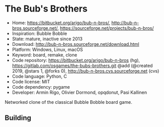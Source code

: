 # The Bub's Brothers

- Home: https://bitbucket.org/arigo/bub-n-bros/, http://bub-n-bros.sourceforge.net/, https://sourceforge.net/projects/bub-n-bros/
- Inspiration: Bubble Bobble
- State: mature, inactive since 2013
- Download: http://bub-n-bros.sourceforge.net/download.html
- Platform: Windows, Linux, macOS
- Keyword: board, remake, clone
- Code repository: https://bitbucket.org/arigo/bub-n-bros (hg), https://gitlab.com/osgames/the-bubs-brothers.git @add (@created 2019, @stars 1, @forks 0), http://bub-n-bros.cvs.sourceforge.net (cvs)
- Code language: Python, C
- Code license: MIT
- Code dependency: pygame
- Developer: Armin Rigo, Olivier Dormond, opqdonut, Pasi Kallinen

Networked clone of the classical Bubble Bobble board game.

## Building
